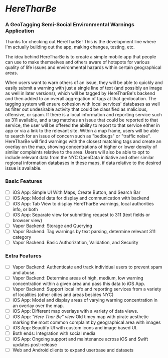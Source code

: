 # *HereTharBe* #
### A GeoTagging Semi-Social Environmental Warnings Application ###

Thanks for checking out HereTharBe! This is the development line where I'm actually building out the app, making changes, testing, etc.

The idea behind HereTharBe is to create a simple mobile app that people can use to make themselves and others aware of hotspots for various quality of life issues and environmental hazards within certain geographical areas.

When users want to warn others of an issue, they will be able to quickly and easily submit a warning with just a single line of text (and possibly an image as well in later versions), which will be tagged by HereTharBe's backend and then added to an overall aggregation of tags at that geolocation. The tagging system will ensure cohesion with local services' databases as well as filter out undesirable activity that could be classified as malicious, offensive, or spam. If there is a local information and reporting service such as 311 available, and a tag matches an issue that could be reported to that service, the user will be offered the ability to report to that service either in app or via a link to the relevant site.
Within a map frame, users will be able to search for an issue of concern such as "bedbugs" or "traffic noise". HereTharBe will find warnings with the closest matching tags and create an overlay on the map, showing concentrations of higher or lower density of similar complaints relative to the area. Users will also be able to opt to include relevant data from the NYC OpenData initiative and other similar regional information databases in these maps, if data relative to the desired issue is available.

### Basic Features ###
- [ ] iOS App: Simple UI With Maps, Create Button, and Search Bar
- [ ] iOS App: Model data for display and communication with backend
- [ ] iOS App: Tab View to display HereTharBe warnings, local authorities info, or both
- [ ] iOS App: Separate view for submitting request to 311 (text fields or browser view)
- [ ] Vapor Backend: Storage and Querying
- [ ] Vapor Backend: Tag warnings by text parsing, determine relevant 311 category
- [ ] Vapor Backend: Basic Authorization, Validation, and Security

### Extra Features ###
- [ ] Vapor Backend: Authenticate and track individual users to prevent spam and abuse.
- [ ] Vapor Backend: Determine areas of high, medium, low warning concentration within a given area and pass this data to iOS App.
- [ ] Vapor Backend: Support local info and reporting services from a variety of localities (other cities and areas besides NYC)
- [ ] iOS App: Model and display areas of varying warning concentration in an overlay over the map.
- [ ] iOS App: Different map overlays with a variety of data views.
- [ ] iOS App: *"Here Thar Be" view* Old timey map with pirate aesthetic marking the most common complaint by geographical area with images
- [ ] iOS App: Beautify UI with custom icons and image based UI.
- [ ] Both ends: Integration with social media
- [ ] iOS App: Ongoing support and maintenance across iOS and Swift updates post-release
- [ ] Web and Android clients to expand userbase and datasets
